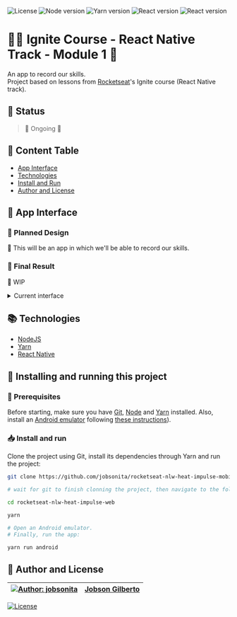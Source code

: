 ![License](https://img.shields.io/github/license/jobsonita/rocketseat-ignite-rnative-module1?color=blue)
![Node version](https://img.shields.io/badge/node-v14.18.0-brightgreen)
![Yarn version](https://img.shields.io/badge/yarn-v1.22.15-brightgreen)
![React version](https://img.shields.io/badge/react-^17.0.2-blue)
![React version](https://img.shields.io/badge/react--native-0.66.2-blue)

# :rocket::seat: Ignite Course - React Native Track - Module 1 :iphone:

An app to record our skills.  
Project based on lessons from [Rocketseat](https://www.rocketseat.com.br/)'s Ignite course (React Native track).

## :hammer: Status

> :construction: Ongoing :wrench:

## :bookmark: Content Table
<!--ts-->
  * [App Interface](#newspaper-app-interface)
  * [Technologies](#books-technologies)
  * [Install and Run](#calling-installing-and-running-this-project)
  * [Author and License](#memo-author-and-license)
<!--te-->

## :newspaper: App Interface
### :iphone: Planned Design

:construction: This will be an app in which we'll be able to record our skills.

### :tada: Final Result

:construction: WIP

<details>
  <summary>Current interface</summary>
  <p align="center">
    <img alt="Current interface of the app" title="Current interface of the app" width="300" src="https://i.imgur.com/S6X7pdU.png">
  </p>
</details>

## :books: Technologies

- [NodeJS](https://nodejs.org/en/)
- [Yarn](https://yarnpkg.com/)
- [React Native](https://reactnative.dev/)

## :calling: Installing and running this project

### :wrench: Prerequisites

Before starting, make sure you have [Git](https://git-scm.com/), [Node](https://nodejs.org/en/) and [Yarn](https://yarnpkg.com/) installed. Also, install an [Android emulator](https://developer.android.com/studio/) following [these instructions](https://react-native.rocketseat.dev/android/emulador/)).

### :inbox_tray: Install and run

Clone the project using Git, install its dependencies through Yarn and run the project:

```bash
git clone https://github.com/jobsonita/rocketseat-nlw-heat-impulse-mobile.git

# wait for git to finish clonning the project, then navigate to the folder and install the dependencies:

cd rocketseat-nlw-heat-impulse-web

yarn

# Open an Android emulator.
# Finally, run the app:

yarn run android
```

## :memo: Author and License

[![Author: jobsonita](https://avatars.githubusercontent.com/u/1463583?s=48&v=4)](https://github.com/jobsonita/jobsonita) | [Jobson Gilberto](https://github.com/jobsonita/jobsonita)
-|-

[![License](https://img.shields.io/github/license/jobsonita/rocketseat-nlw-heat-impulse-mobile)](LICENSE)
